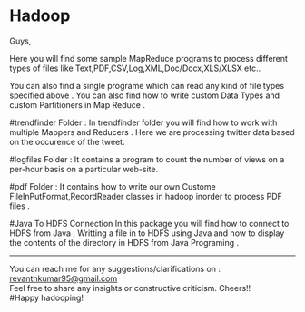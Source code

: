 # Hadoop

Guys,

Here you will find some sample MapReduce programs to process different types of files like Text,PDF,CSV,Log,XML,Doc/Docx,XLS/XLSX etc..

You can also find a single programe which can read any kind of file types specified above .
You can also find how to write custom Data Types and custom Partitioners in Map Reduce .

#trendfinder Folder :
In trendfinder folder you will find how to work with multiple Mappers and Reducers .
Here we are processing twitter data based on the occurence of the tweet. 

#logfiles Folder :
It contains a program to count the number of views on a per-hour basis on a particular web-site.  

#pdf Folder :
It contains how to write our own Custome FileInPutFormat,RecordReader classes in hadoop inorder to process PDF files .

#Java To HDFS Connection
In this package you will find how to connect to HDFS from Java , Writting a file in to HDFS using Java and how to display the contents of the directory in HDFS from Java Programing .

-----------------------------------------------------------------------------------------------------------------------------

You can reach me for any suggestions/clarifications on  : revanthkumar95@gmail.com                                              
Feel free to share any insights or constructive criticism. Cheers!!                                                           
#Happy hadooping!  
